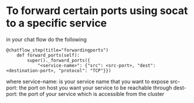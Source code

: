 # To forward certain ports using socat to a specific service
in your chat flow do the following

```
@chatflow_step(title="forwardingports")
    def forward_ports(self):
        super()._forward_ports({
            "<service-name>": {"src": <src-port>, "dest": <destination-port>, "protocol": "TCP"}})

```
where
service-name: is your service name that you want to expose
src-port: the port on host you want your service to be reachable through
dest-port: the port of your service which is accessible from the cluster
